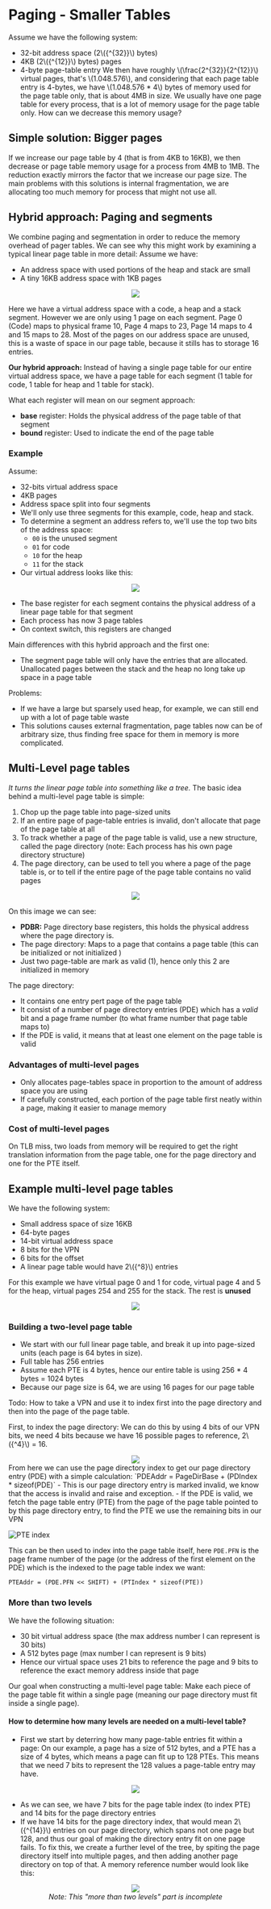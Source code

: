 # Paging - Smaller Tables
Assume we have the following system: 
- 32-bit address space (2\\({^{32}}\\) bytes)
- 4KB (2\\({^{12}}\\) bytes) pages
- 4-byte page-table entry
We then have roughly \\(\frac{2^{32}}{2^{12}}\\) virtual pages, that's \\(1.048.576\\), and considering that each page table entry is 4-bytes, we have \\(1.048.576 * 4\\)  bytes of memory used for the page table only, that is about 4MB in size. We usually have one page table for every process, that is a lot of memory usage for the page table only. How can we decrease this memory usage? 

## Simple solution: Bigger pages
If we increase our page table by 4 (that is from 4KB to 16KB), we then decrease or page table memory usage for a process from 4MB to 1MB. The reduction exactly mirrors the factor that we increase our page size. 
The main problems with this solutions is internal fragmentation, we are allocating too much memory for process that might not use all. 

## Hybrid approach: Paging and segments
We combine paging and segmentation in order to reduce the memory overhead of pager tables. We can see why this might work by examining a typical linear page table in more detail: 
Assume we have: 
- An address space with used portions of the heap and stack are small
- A tiny 16KB address space with 1KB pages

<center><img src="./images/segment_example.png"></center>

Here we have a virtual address space with a code, a heap and a stack segment. However we are only using 1 page on each segment. Page 0 (Code) maps to physical frame 10, Page 4 maps to 23, Page 14 maps to 4 and 15 maps to 28. Most of the pages on our address space are unused, this is a waste of space in our page table, because it stills has to storage 16 entries. 

**Our hybrid approach:** Instead of having a single page table for our entire virtual address space, we have a page table for each segment (1 table for code, 1 table for heap and 1 table for stack).

What each register will mean on our segment approach: 
- **base** register: Holds the physical address of the page table of that segment
- **bound** register: Used to indicate the end of the page table

### Example
Assume: 
- 32-bits virtual address space 
- 4KB pages
- Address space split into four segments
- We'll only use three segments for this example, code, heap and stack.
- To determine a segment an address refers to, we'll use the top two bits of the address space: 
	- `00` is the unused segment 
	- `01` for code
	- `10` for the heap
	- `11` for the stack
- Our virtual address looks like this:

<center><img src="./images/virtual_add.png"></center>

- The base register for each segment contains the physical address of a linear page table for that segment
- Each process has now 3 page tables
- On context switch, this registers are changed

Main differences with this hybrid approach and the first one: 
- The segment page table will only have the entries that are allocated. Unallocated pages between the stack and the heap no long take up space in a page table 

Problems: 
- If we have a large but sparsely used heap, for example, we can still end up with a lot of page table waste
- This solutions causes external fragmentation, page tables now can be of arbitrary size, thus finding free space for them in memory is more complicated. 


## Multi-Level page tables
*It turns the linear page table into something like a tree.*
The basic idea behind a multi-level page table is simple: 
1. Chop up the page table into page-sized units
2. If an entire page of page-table entries is invalid, don't allocate that page of the page table at all
3. To track whether a page of the page table is valid, use a new structure, called the page directory (note: Each process has his own page directory structure)
4. The page directory, can be used to tell you where a page of the page table is, or to tell if the entire page of the page table contains no valid pages

<center><img src="./images/multi-level-pt.png"></center>

On this image we can see: 
- **PDBR:** Page directory base registers,  this holds the physical address where the page directory is.
- The page directory: Maps to a page that contains a page table (this can be initialized or not initialized )
- Just two page-table are mark as valid (1), hence only this 2 are initialized in memory

The page directory: 
- It contains one entry pert page of the page table
- It consist of a number of page directory entries (PDE) which has a *valid* bit and a page frame number (to what frame number that page table maps to)
- If the PDE is valid, it means that at least one element on the page table is valid 

### Advantages of multi-level pages
- Only allocates page-tables space in proportion to the amount of address space you are using
- If carefully constructed, each portion of the page table first neatly within a page, making it easier to manage memory 
### Cost of multi-level pages
On TLB miss, two loads from memory will be required to get the right translation information from the page table, one for the page directory and one for the PTE itself. 

## Example multi-level page tables
We have the following system: 
- Small address space of size 16KB
- 64-byte pages
- 14-bit virtual address space
- 8 bits for the VPN
- 6 bits for the offset
- A linear page table would have 2\\({^8}\\) entries

For this example we have virtual page 0 and 1 for code, virtual page 4 and 5 for the heap, virtual pages 254 and 255 for the stack. The rest is **unused** 

<center><img src="./images/address_space_22.png"></center>

### Building a two-level page table
- We start with our full linear page table, and break it up into page-sized units (each page is 64 bytes in size). 
- Full table has 256 entries
- Assume each PTE is 4 bytes, hence our entire table is using 256 * 4 bytes = 1024 bytes
- Because our page size is 64, we are using 16 pages for our page table

Todo: How to take a VPN and use it to index first into the page directory and then into the page of the page table. 

First, to index the page directory: We can do this by using 4 bits of our VPN bits, we need 4 bits because we have 16 possible pages to reference, 2\\({^4}\\) = 16.
<center><img src="./images/vpn_page_dir.png"></center>
From here we can use the page directory index to get our page directory entry (PDE) with a simple calculation: `PDEAddr = PageDirBase + (PDIndex * sizeof(PDE)` 
- This is our page directory entry is marked invalid, we know that the access is invalid and raise and exception. 
- If the PDE is valid, we fetch the page table entry (PTE) from the page of the page table pointed to by this page directory entry, to find the PTE we use the remaining bits in our VPN

![PTE index](pte_index.png)

This can be then used to index into the page table itself, here `PDE.PFN` is the page frame number of the page (or the address of the first element on the PDE) which is the indexed to the page table index we want: 
```
PTEAddr = (PDE.PFN << SHIFT) + (PTIndex * sizeof(PTE))
```

### More than two levels
We have the following situation: 
- 30 bit virtual address space (the max address number I can represent is 30 bits)
- A 512 bytes page (max number I can represent is 9 bits)
- Hence our virtual space uses 21 bits to reference the page and 9 bits to reference the exact memory address inside that page 

Our goal when constructing a multi-level page table: Make each piece of the page table fit within a single page (meaning our page directory must fit inside a single page). 

#### How to determine how many levels are needed on a multi-level table?
- First we start by deterring how many page-table entries fit within a page: On our example, a page has a size of 512 bytes, and a PTE has a size of 4 bytes, which means a page can fit up to 128 PTEs. This means that we need 7 bits to represent the 128 values a page-table entry may have. 

<center><img src="./images/pteentry.png"></center>

- As we can see, we have 7 bits for the page table index (to index PTE) and 14 bits for the page directory entries 
- If we have 14 bits for the page directory index, that would mean 2\\({^{14}}\\) entries on our page directory, which spans not one page but 128, and thus our goal of making the directory entry fit on one page fails. 
To fix this, we create a further level of the tree, by spiting the page directory itself into multiple pages, and then adding another page directory on top of that. A memory reference number would look like this: 

<center><img src="./images/final-mutlilevel.png"></center>

<center><i>Note: This "more than two levels" part is incomplete</i></center>
